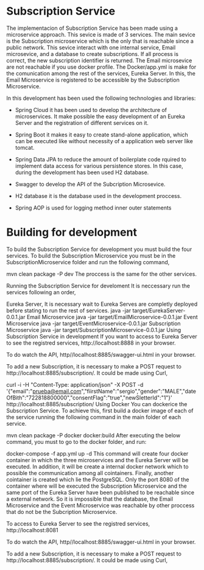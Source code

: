 # Subscription Service
The implementacion of Subscription Service has been made using a microservice approach. This sevice is made of 3 services. The main sevice is the Subscription microservice which is the only that is reachable since a public network. This sevice interact with one internal service, Email microsevice, and a database to create subscriptions. If all process is correct, the new subscription identifier is returned. The Email microsevice are not reachable if you use docker profile. The Docker/app.yml is make for the comunication among the rest of the services, Eureka Server. In this, the Email Microservice is registered to be accessible by the Subscription Microservice.

In this development has been used the following technologies and libraries:

- Spring Cloud
it has been used to develop the architecture of microservices. It make possible the easy development of an Eureka Server and the registration of different services on it.

- Spring Boot 
it makes it easy to create stand-alone application, which can be executed like without necessity of a application web server like tomcat.

- Spring Data JPA
to reduce the amount of boilerplate code rquired to implement data access for various persistence stores. In this case, during the development has been used H2 database.

- Swagger
to develop the API of the Subcription Microsevice.

- H2 database
it is the database used in the development proccess.

- Spring AOP
is used for logging method inner outer statements

# Building for development
To build the Subscription Service for development you must build the four services. To build the Subscription Microservice you must be in the SubscriptionMicroservice folder and run the following command,

mvn clean package -P dev
The proccess is the same for the other services.

Running the Subscription Service for develoment
It is neccessary run the services following an order,

Eureka Server, It is necessary wait to Eureka Serves are completly deployed before stating to run the rest of services.
java -jar target/EurekaServer-0.0.1.jar
Email Microservice
java -jar target/EmailMicroservice-0.0.1.jar
Event Microservice
java -jar target/EventMicroservice-0.0.1.jar
Subscription Microservice
java -jar target/SubscriptionMicroservice-0.0.1.jar
Using Subscription Service in development
If you want to access to Eureka Server to see the registred services, http://localhost:8888 in your browser.

To do watch the API, http//localhost:8885/swagger-ui.html in your browser.

To add a new Subscription, it is necessary to make a POST request to http://localhost:8885/subscription/. It could be made using Curl,

curl -i -H "Content-Type: application/json" -X POST -d '{"email":"prueba@email.com","fiirstName":"sergio","gender":"MALE","dateOfBith":"722818800000","consentFlag":"true","newSletterId":"1"}' http://localhost:8885/subscription/
Using Docker
You can dockerice the Subscription Service. To achieve this, first build a docker image of each of the service running the following command in the main folder of each service.

mvn clean package -P docker docker:build
After executing the below command, you must to go to the docker folder, and run:

docker-compose -f app.yml up -d
This command will create four docker container in which the three microservices and the Eureka Server will be executed. In addition, it will be create a internal docker network which to possible the communication among all cointainers. Finally, another cointainer is created which lie the PostgreSQL. Only the port 8080 of the container where will be executed the Subscription Microservice and the same port of the Eureka Server have been published to be reachable since a external network. So it is impossible that the database, the Email Microservice and the Event Microservice was reachable by other proccess that do not be the Subcription Microservice.

To access to Eureka Server to see the registred services, http://localhost:8081

To do watch the API, http//localhost:8885/swagger-ui.html in your browser.

To add a new Subscription, it is necessary to make a POST request to http://localhost:8885/subscription/. It could be made using Curl,
